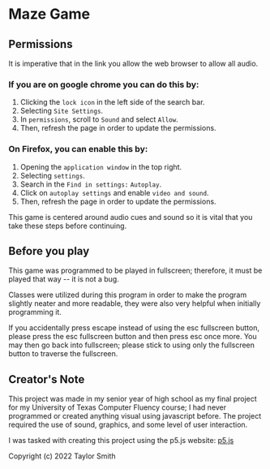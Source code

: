 # Maze Game

## Permissions
It is imperative that in the link you allow the web
browser to allow all audio.
### If you are on google chrome you can do this by:
1. Clicking the ```lock icon``` in the left side of the search bar.
2. Selecting ```Site Settings```.
3. In `permissions`, scroll to `Sound` and select `Allow`.
4. Then, refresh the page in order to update the permissions.

### On Firefox, you can enable this by:
1. Opening the ```application window``` in the top right.
2. Selecting `settings`.
3. Search in the ```Find in settings:``` `Autoplay`.
4. Click on ```autoplay settings``` and enable ```video and sound```.
5. Then, refresh the page in order to update the permissions.

This game is centered around audio cues and sound so
it is vital that you take these steps before continuing.

## Before you play
This game was programmed to be played in fullscreen;
therefore, it must be played that way -- it is not a bug.

Classes were utilized during this program in order to make the
program slightly neater and more readable, they were also very
helpful when initially programming it.

If you accidentally press escape instead of using the esc fullscreen
button, please press the esc fullscreen button and then press esc once
more. You may then go back into fullscreen; please stick to using only
the fullscreen button to traverse the fullscreen.

## Creator's Note
This project was made in my senior year of high school as my final project
for my University of Texas Computer Fluency course; I had never programmed or
created anything visual using javascript before. The project required the use of
sound, graphics, and some level of user interaction.

I was tasked with creating this project using the p5.js website: [p5.js](https://p5js.org/)

Copyright (c) 2022 Taylor Smith
